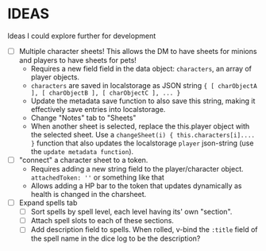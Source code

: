 # IDEAS
Ideas I could explore further for development

- [ ] Multiple character sheets! This allows the DM to have sheets for minions and players to have sheets for pets!
  - Requires a new field field in the data object: `characters`, an array of player objects.
  - `characters` are saved in localstorage as JSON string `{ [ charObjectA ], [ charObjectB ], [ charObjectC ], ... }`
  - Update the metadata save function to also save this string, making it effectively save entries into localstorage.
  - Change "Notes" tab to "Sheets"
  - When another sheet is selected,  replace the this.player object with the selected sheet. Use a `changeSheet(i) { this.characters[i].... }` function that also updates the localstorage `player` json-string (use the `update metadata function`).
- [ ] "connect" a character sheet to a token.
  - Requires adding a new string field to the player/character object. `attachedToken: ''` or something like that
  - Allows adding a HP bar to the token that updates dynamically as health is changed in the charsheet.
- [ ] Expand spells tab
  - [ ] Sort spells by spell level, each level having its' own "section".
  - [ ] Attach spell slots to each of these sections.
  - [ ] Add description field to spells. When rolled, v-bind the `:title` field of the spell name in the dice log to be the description?

